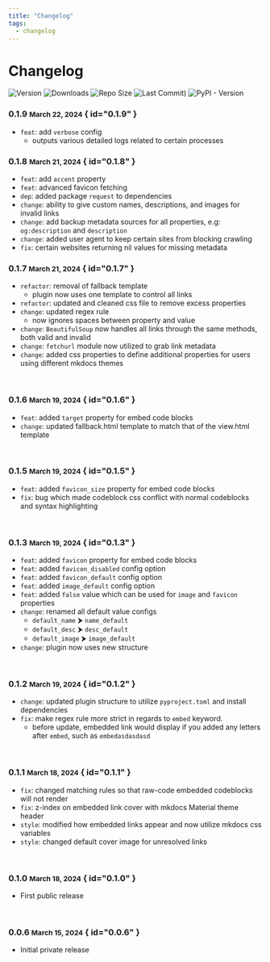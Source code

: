 ```yaml
---
title: "Changelog"
tags:
  - changelog
---
```


# Changelog

![Version](https://img.shields.io/github/v/tag/Aetherinox/mkdocs-link-embeds?logo=GitHub&label=version&color=ba5225) ![Downloads](https://img.shields.io/github/downloads/Aetherinox/mkdocs-link-embeds/total) ![Repo Size](https://img.shields.io/github/repo-size/Aetherinox/mkdocs-link-embeds?label=size&color=59702a) ![Last Commit)](https://img.shields.io/github/last-commit/Aetherinox/mkdocs-link-embeds?color=b43bcc) ![PyPI - Version](https://img.shields.io/pypi/v/mkdocs-link-embeds-plugin)

### <!-- md:version stable- --> 0.1.9 <small>March 22, 2024</small> { id="0.1.9" }

- `feat`: add `verbose` config
    - outputs various detailed logs related to certain processes

### <!-- md:version stable- --> 0.1.8 <small>March 21, 2024</small> { id="0.1.8" }

- `feat`: add `accent` property
- `feat`: advanced favicon fetching
- `dep`: added package `request` to dependencies
- `change`: ability to give custom names, descriptions, and images for invalid links
- `change`: add backup metadata sources for all properties, e.g: `og:description` and `description`
- `change`: added user agent to keep certain sites from blocking crawling
- `fix`: certain websites returning nil values for missing metadata

### <!-- md:version stable- --> 0.1.7 <small>March 21, 2024</small> { id="0.1.7" }

- `refactor`: removal of fallback template
    - plugin now uses one template to control all links
- `refactor`: updated and cleaned css file to remove excess properties
- `change`: updated regex rule
    - now ignores spaces between property and value
- `change`: `BeautifulSoup` now handles all links through the same methods, both valid and invalid
- `change`: `fetchurl` module now utilized to grab link metadata
- `change`: added css properties to define additional properties for users using different mkdocs themes

<br />

### <!-- md:version stable- --> 0.1.6 <small>March 19, 2024</small> { id="0.1.6" }

- `feat`: added `target` property for embed code blocks
- `change`: updated fallback.html template to match that of the view.html template

<br />

### <!-- md:version stable- --> 0.1.5 <small>March 19, 2024</small> { id="0.1.5" }

- `feat`: added `favicon_size` property for embed code blocks
- `fix`: bug which made codeblock css conflict with normal codeblocks and syntax highlighting

<br />

### <!-- md:version stable- --> 0.1.3 <small>March 19, 2024</small> { id="0.1.3" }

- `feat`: added `favicon` property for embed code blocks
- `feat`: added `favicon_disabled` config option
- `feat`: added `favicon_default` config option
- `feat`: added `image_default` config option
- `feat`: added `false` value which can be used for `image` and `favicon` properties
- `change`: renamed all default value configs
    - `default_name` ⮞ `name_default`
    - `default_desc` ⮞ `desc_default`
    - `default_image` ⮞ `image_default`
- `change`: plugin now uses new structure

<br />

### <!-- md:version stable- --> 0.1.2 <small>March 19, 2024</small> { id="0.1.2" }

- `change`: updated plugin structure to utilize `pyproject.toml` and install dependencies
- `fix`: make regex rule more strict in regards to `embed` keyword.
    - before update, embedded link would display if you added any letters after `embed`, such as `embedasdasdasd`

<br />

### <!-- md:version stable- --> 0.1.1 <small>March 18, 2024</small> { id="0.1.1" }

- `fix`: changed matching rules so that raw-code embedded codeblocks will not render
- `fix`: z-index on embedded link cover with mkdocs Material theme header
- `style`: modified how embedded links appear and now utilize mkdocs css variables
- `style`: changed default cover image for unresolved links

<br />

### <!-- md:version stable- --> 0.1.0 <small>March 18, 2024</small> { id="0.1.0" }

- First public release

<br />

### <!-- md:version stable- --> 0.0.6 <small>March 15, 2024</small> { id="0.0.6" }

- Initial private release

<br />
<br />